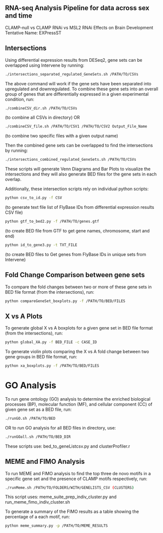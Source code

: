 ## RNA-seq Analysis Pipeline for data across sex and time
CLAMP-null vs CLAMP RNAi vs MSL2 RNAi Effects on Brain Development
Tentative Name: EXPressST

## Intersections
Using differential expression results from DESeq2, gene sets can be overlapped using Intervene by running:
```bash
./intersections_separated_regulated_GeneSets.sh /PATH/TO/CSVs
```

The above command will work if the gene sets have been separated into upregulated and downregulated. To combine these gene sets into an overall group of genes that are differentially expressed in a given experimental condition, run:
```bash
./combineCSV_dir.sh /PATH/TO/CSVs
```
(to combine all CSVs in directory)
OR
```bash
./combineCSV_file.sh /PATH/TO/CSV1 /PATH/TO/CSV2 Output_File_Name
```
(to combine two specific files with a given output name)

Then the combined gene sets can be overlapped to find the intersections by running:
```bash
./intersections_combined_regulated_GeneSets.sh /PATH/TO/CSVs
```

These scripts will generate Venn Diagrams and Bar Plots to visualize the intersections and they will also generate BED files for the gene sets in each overlap.

Additionally, these intersection scripts rely on individual python scripts:
```bash
python csv_to_id.py -f CSV
```
(to generate text file list of FlyBase IDs from differential expression results CSV file)
```bash
python gtf_to_bed2.py -f /PATH/TO/genes.gtf 
```
(to create BED file from GTF to get gene names, chromosome, start and end)
```bash
python id_to_gene3.py -t TXT_FILE 
```
(to create BED files to Get genes from FlyBase IDs in unique sets from Intervene)

## Fold Change Comparison between gene sets
To compare the fold changes between two or more of these gene sets in BED file format (from the intersections), run:
```bash
python compareGeneSet_boxplots.py -f /PATH/TO/BED/FILES 
```

## X vs A Plots
To generate global X vs A boxplots for a given gene set in BED file format (from the intersections), run:
```bash
python global_XA.py -f BED_FILE -c CASE_ID
```

To generate violin plots comparing the X vs A fold change between two gene groups in BED file format, run:
```bash
python xa_boxplots.py -f /PATH/TO/BED/FILES 
```

# GO Analysis
To run gene ontology (GO) analysis to determine the enriched biological processes (BP), molecular function (MF), and cellular component (CC) of given gene set as a BED file, run:
```bash
./runGO.sh /PATH/TO/BED
```
OR to run GO analysis for all BED files in directory, use:
```bash
./runGOall.sh /PATH/TO/BED_DIR
```

These scripts use: bed_to_geneListcsv.py and clusterProfiler.r

## MEME and FIMO Analysis
To run MEME and FIMO analysis to find the top three de novo motifs in a specific gene set and the presence of CLAMP motifs respectively, run:
```bash
./runMeme.sh /PATH/TO/FOLDERS/WITH/GENELISTS_CSV (CLUSTERS)
```

This script uses: meme_suite_prep_indiv_cluster.py and run_meme_fimo_indiv_cluster.sh

To generate a summary of the FIMO results as a table showing the percentage of a each motif, run:
```bash
python meme_summary.py -p /PATH/TO/MEME_RESULTS
```
